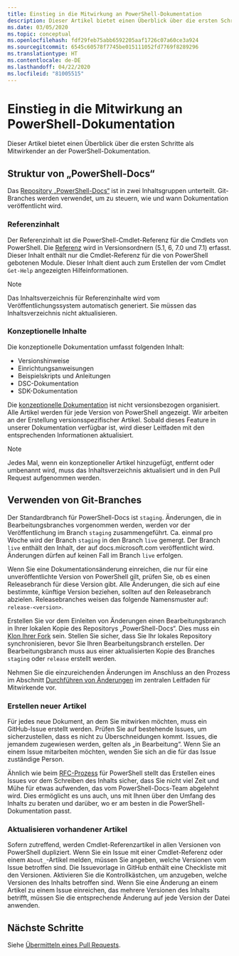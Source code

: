```yaml
---
title: Einstieg in die Mitwirkung an PowerShell-Dokumentation
description: Dieser Artikel bietet einen Überblick über die ersten Schritte als Mitwirkender an der PowerShell-Dokumentation.
ms.date: 03/05/2020
ms.topic: conceptual
ms.openlocfilehash: fdf29feb75abb6592205aaf1726c07a60ce3a924
ms.sourcegitcommit: 6545c60578f7745be015111052fd7769f8289296
ms.translationtype: HT
ms.contentlocale: de-DE
ms.lasthandoff: 04/22/2020
ms.locfileid: "81005515"
---
```

# <a name="get-started-contributing-to-powershell-documentation"></a>Einstieg in die Mitwirkung an PowerShell-Dokumentation

Dieser Artikel bietet einen Überblick über die ersten Schritte als Mitwirkender an der PowerShell-Dokumentation.

## <a name="powershell-docs-structure"></a>Struktur von „PowerShell-Docs“

Das [Repository „PowerShell-Docs“][psdocs] ist in zwei Inhaltsgruppen unterteilt. Git-Branches werden verwendet, um zu steuern, wie und wann Dokumentation veröffentlicht wird.

### <a name="reference-content"></a>Referenzinhalt

Der Referenzinhalt ist die PowerShell-Cmdlet-Referenz für die Cmdlets von PowerShell.
Die [Referenz][ref] wird in Versionsordnern (5.1, 6, 7.0 und 7.1) erfasst. Dieser Inhalt enthält nur die Cmdlet-Referenz für die von PowerShell gebotenen Module. Dieser Inhalt dient auch zum Erstellen der vom Cmdlet `Get-Help` angezeigten Hilfeinformationen.

> [!NOTE]
> Das Inhaltsverzeichnis für Referenzinhalte wird vom Veröffentlichungssystem automatisch generiert. Sie müssen das Inhaltsverzeichnis nicht aktualisieren.

### <a name="conceptual-content"></a>Konzeptionelle Inhalte

Die konzeptionelle Dokumentation umfasst folgenden Inhalt:

- Versionshinweise
- Einrichtungsanweisungen
- Beispielskripts und Anleitungen
- DSC-Dokumentation
- SDK-Dokumentation

Die [konzeptionelle Dokumentation][conceptual] ist nicht versionsbezogen organisiert. Alle Artikel werden für jede Version von PowerShell angezeigt. Wir arbeiten an der Erstellung versionsspezifischer Artikel. Sobald dieses Feature in unserer Dokumentation verfügbar ist, wird dieser Leitfaden mit den entsprechenden Informationen aktualisiert.

> [!NOTE]
> Jedes Mal, wenn ein konzeptioneller Artikel hinzugefügt, entfernt oder umbenannt wird, muss das Inhaltsverzeichnis aktualisiert und in den Pull Request aufgenommen werden.

## <a name="using-git-branches"></a>Verwenden von Git-Branches

Der Standardbranch für PowerShell-Docs ist `staging`. Änderungen, die in Bearbeitungsbranches vorgenommen werden, werden vor der Veröffentlichung im Branch `staging` zusammengeführt. Ca. einmal pro Woche wird der Branch `staging` in den Branch `live` gemergt. Der Branch `live` enthält den Inhalt, der auf docs.microsoft.com veröffentlicht wird. Änderungen dürfen auf keinen Fall im Branch `live` erfolgen.

Wenn Sie eine Dokumentationsänderung einreichen, die nur für eine unveröffentlichte Version von PowerShell gilt, prüfen Sie, ob es einen Releasebranch für diese Version gibt. Alle Änderungen, die sich auf eine bestimmte, künftige Version beziehen, sollten auf den Releasebranch abzielen. Releasebranches weisen das folgende Namensmuster auf: `release-<version>`.

Erstellen Sie vor dem Einleiten von Änderungen einen Bearbeitungsbranch in Ihrer lokalen Kopie des Repositorys „PowerShell-Docs“. Dies muss ein [Klon Ihrer Fork][fork] sein. Stellen Sie sicher, dass Sie Ihr lokales Repository synchronisieren, bevor Sie Ihren Bearbeitungsbranch erstellen. Der Bearbeitungsbranch muss aus einer aktualisierten Kopie des Branches `staging` oder `release` erstellt werden.

Nehmen Sie die einzureichenden Änderungen im Anschluss an den Prozess im Abschnitt [Durchführen von Änderungen][making-changes] im zentralen Leitfaden für Mitwirkende vor.

### <a name="creating-new-articles"></a>Erstellen neuer Artikel

Für jedes neue Dokument, an dem Sie mitwirken möchten, muss ein GitHub-Issue erstellt werden. Prüfen Sie auf bestehende Issues, um sicherzustellen, dass es nicht zu Überschneidungen kommt. Issues, die jemandem zugewiesen werden, gelten als „in Bearbeitung“. Wenn Sie an einem Issue mitarbeiten möchten, wenden Sie sich an die für das Issue zuständige Person.

Ähnlich wie beim [RFC-Prozess][rfc] für PowerShell stellt das Erstellen eines Issues vor dem Schreiben des Inhalts sicher, dass Sie nicht viel Zeit und Mühe für etwas aufwenden, das vom PowerShell-Docs-Team abgelehnt wird. Dies ermöglicht es uns auch, uns mit Ihnen über den Umfang des Inhalts zu beraten und darüber, wo er am besten in die PowerShell-Dokumentation passt.

### <a name="updating-existing-articles"></a>Aktualisieren vorhandener Artikel

Sofern zutreffend, werden Cmdlet-Referenzartikel in allen Versionen von PowerShell dupliziert. Wenn Sie ein Issue mit einer Cmdlet-Referenz oder einem `About_`-Artikel melden, müssen Sie angeben, welche Versionen vom Issue betroffen sind. Die Issuevorlage in GitHub enthält eine Checkliste mit den Versionen. Aktivieren Sie die Kontrollkästchen, um anzugeben, welche Versionen des Inhalts betroffen sind. Wenn Sie eine Änderung an einem Artikel zu einem Issue einreichen, das mehrere Versionen des Inhalts betrifft, müssen Sie die entsprechende Änderung auf jede Version der Datei anwenden.

## <a name="next-steps"></a>Nächste Schritte

Siehe [Übermitteln eines Pull Requests](pull-requests.md).

<!--link refs-->
[conceptual]: https://github.com/MicrosoftDocs/PowerShell-Docs/tree/staging/reference/docs-conceptual
[fork]: /contribute/get-started-setup-local#fork-the-repository
[making-changes]: /contribute/how-to-write-workflows-major#making-your-changes
[psdocs]: https://github.com/MicrosoftDocs/PowerShell-Docs
[ref]: https://github.com/MicrosoftDocs/PowerShell-Docs/tree/staging/reference
[rfc]: https://github.com/PowerShell/powershell-rfc/blob/master/RFC0000-RFC-Process.md